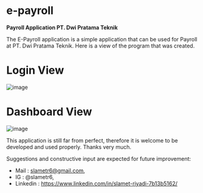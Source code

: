 # e-payroll
**Payroll Application PT. Dwi Pratama Teknik**

The E-Payroll application is a simple application that can be used for Payroll at PT. Dwi Pratama Teknik. Here is a view of the program that was created.

# Login View
![image](https://user-images.githubusercontent.com/53107522/128480398-2b87b847-3ada-4751-915a-838d4e2fe80a.png)

# Dashboard View
![image](https://user-images.githubusercontent.com/53107522/128480449-1a1b92f0-48ee-4c85-a39f-08d1a5d66427.png)

This application is still far from perfect, therefore it is welcome to be developed and used properly. Thanks very much.

Suggestions and constructive input are expected for future improvement: 
* Mail : slametr6@gmail.com, 
* IG : @slametr6, 
* Linkedin : https://www.linkedin.com/in/slamet-riyadi-7b13b5162/
